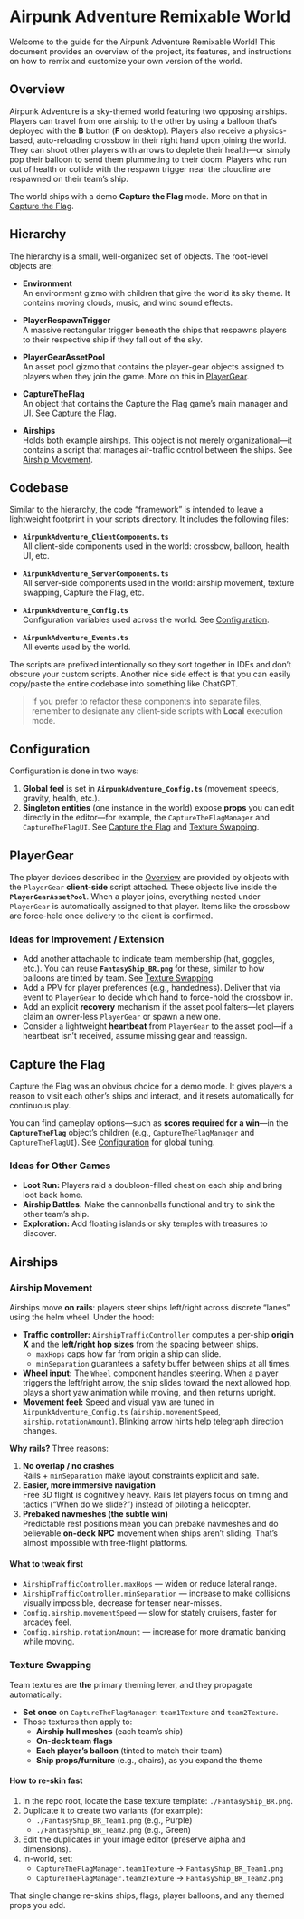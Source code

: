 # Airpunk Adventure Remixable World

Welcome to the guide for the Airpunk Adventure Remixable World! This document provides an overview of the project, its features, and instructions on how to remix and customize your own version of the world.

## Overview

Airpunk Adventure is a sky-themed world featuring two opposing airships. Players can travel from one airship to the other by using a balloon that’s deployed with the **B** button (**F** on desktop). Players also receive a physics-based, auto-reloading crossbow in their right hand upon joining the world. They can shoot other players with arrows to deplete their health—or simply pop their balloon to send them plummeting to their doom. Players who run out of health or collide with the respawn trigger near the cloudline are respawned on their team’s ship.

The world ships with a demo **Capture the Flag** mode. More on that in [Capture the Flag](#capture-the-flag).

## Hierarchy

The hierarchy is a small, well-organized set of objects. The root-level objects are:

- **Environment**  
  An environment gizmo with children that give the world its sky theme. It contains moving clouds, music, and wind sound effects.

- **PlayerRespawnTrigger**  
  A massive rectangular trigger beneath the ships that respawns players to their respective ship if they fall out of the sky.

- **PlayerGearAssetPool**  
  An asset pool gizmo that contains the player-gear objects assigned to players when they join the game. More on this in [PlayerGear](#playergear).

- **CaptureTheFlag**  
  An object that contains the Capture the Flag game’s main manager and UI. See [Capture the Flag](#capture-the-flag).

- **Airships**  
  Holds both example airships. This object is not merely organizational—it contains a script that manages air-traffic control between the ships. See [Airship Movement](#airship-movement).

## Codebase

Similar to the hierarchy, the code “framework” is intended to leave a lightweight footprint in your scripts directory. It includes the following files:

- **`AirpunkAdventure_ClientComponents.ts`**  
  All client-side components used in the world: crossbow, balloon, health UI, etc.

- **`AirpunkAdventure_ServerComponents.ts`**  
  All server-side components used in the world: airship movement, texture swapping, Capture the Flag, etc.

- **`AirpunkAdventure_Config.ts`**  
  Configuration variables used across the world. See [Configuration](#configuration).

- **`AirpunkAdventure_Events.ts`**  
  All events used by the world.

The scripts are prefixed intentionally so they sort together in IDEs and don’t obscure your custom scripts. Another nice side effect is that you can easily copy/paste the entire codebase into something like ChatGPT.

> If you prefer to refactor these components into separate files, remember to designate any client-side scripts with **Local** execution mode.

## Configuration

Configuration is done in two ways:

1. **Global feel** is set in **`AirpunkAdventure_Config.ts`** (movement speeds, gravity, health, etc.).  
2. **Singleton entities** (one instance in the world) expose **props** you can edit directly in the editor—for example, the `CaptureTheFlagManager` and `CaptureTheFlagUI`. See [Capture the Flag](#capture-the-flag) and [Texture Swapping](#texture-swapping).

## PlayerGear

The player devices described in the [Overview](#overview) are provided by objects with the `PlayerGear` **client-side** script attached. These objects live inside the **`PlayerGearAssetPool`**. When a player joins, everything nested under `PlayerGear` is automatically assigned to that player. Items like the crossbow are force-held once delivery to the client is confirmed.

### Ideas for Improvement / Extension

- Add another attachable to indicate team membership (hat, goggles, etc.). You can reuse **`FantasyShip_BR.png`** for these, similar to how balloons are tinted by team. See [Texture Swapping](#texture-swapping).
- Add a PPV for player preferences (e.g., handedness). Deliver that via event to `PlayerGear` to decide which hand to force-hold the crossbow in.
- Add an explicit **recovery** mechanism if the asset pool falters—let players claim an owner-less `PlayerGear` or spawn a new one.
- Consider a lightweight **heartbeat** from `PlayerGear` to the asset pool—if a heartbeat isn’t received, assume missing gear and reassign.

## Capture the Flag

Capture the Flag was an obvious choice for a demo mode. It gives players a reason to visit each other’s ships and interact, and it resets automatically for continuous play.

You can find gameplay options—such as **scores required for a win**—in the **`CaptureTheFlag`** object’s children (e.g., `CaptureTheFlagManager` and `CaptureTheFlagUI`). See [Configuration](#configuration) for global tuning.

### Ideas for Other Games

- **Loot Run:** Players raid a doubloon-filled chest on each ship and bring loot back home.  
- **Airship Battles:** Make the cannonballs functional and try to sink the other team’s ship.  
- **Exploration:** Add floating islands or sky temples with treasures to discover.

## Airships

### Airship Movement

Airships move **on rails**: players steer ships left/right across discrete “lanes” using the helm wheel. Under the hood:

- **Traffic controller:** `AirshipTrafficController` computes a per-ship **origin X** and the **left/right hop sizes** from the spacing between ships.  
  - `maxHops` caps how far from origin a ship can slide.  
  - `minSeparation` guarantees a safety buffer between ships at all times.
- **Wheel input:** The `Wheel` component handles steering. When a player triggers the left/right arrow, the ship slides toward the next allowed hop, plays a short yaw animation while moving, and then returns upright.
- **Movement feel:** Speed and visual yaw are tuned in `AirpunkAdventure_Config.ts` (`airship.movementSpeed`, `airship.rotationAmount`). Blinking arrow hints help telegraph direction changes.

**Why rails?** Three reasons:

1. **No overlap / no crashes**  
   Rails + `minSeparation` make layout constraints explicit and safe.
2. **Easier, more immersive navigation**  
   Free 3D flight is cognitively heavy. Rails let players focus on timing and tactics (“When do we slide?”) instead of piloting a helicopter.
3. **Prebaked navmeshes (the subtle win)**  
   Predictable rest positions mean you can prebake navmeshes and do believable **on-deck NPC** movement when ships aren’t sliding. That’s almost impossible with free-flight platforms.

#### What to tweak first

- `AirshipTrafficController.maxHops` — widen or reduce lateral range.  
- `AirshipTrafficController.minSeparation` — increase to make collisions visually impossible, decrease for tenser near-misses.  
- `Config.airship.movementSpeed` — slow for stately cruisers, faster for arcadey feel.  
- `Config.airship.rotationAmount` — increase for more dramatic banking while moving.

### Texture Swapping

Team textures are **the** primary theming lever, and they propagate automatically:

- **Set once** on `CaptureTheFlagManager`: `team1Texture` and `team2Texture`.  
- Those textures then apply to:
  - **Airship hull meshes** (each team’s ship)
  - **On-deck team flags**
  - **Each player’s balloon** (tinted to match their team)
  - **Ship props/furniture** (e.g., chairs), as you expand the theme

#### How to re-skin fast

1. In the repo root, locate the base texture template: `./FantasyShip_BR.png`.  
2. Duplicate it to create two variants (for example):  
   - `./FantasyShip_BR_Team1.png` (e.g., Purple)  
   - `./FantasyShip_BR_Team2.png` (e.g., Green)
3. Edit the duplicates in your image editor (preserve alpha and dimensions).  
4. In-world, set:
   - `CaptureTheFlagManager.team1Texture` → `FantasyShip_BR_Team1.png`  
   - `CaptureTheFlagManager.team2Texture` → `FantasyShip_BR_Team2.png`

That single change re-skins ships, flags, player balloons, and any themed props you add.
